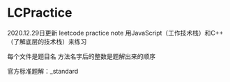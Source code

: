 # LCPractice
2020.12.29日更新
leetcode practice note
用JavaScript（工作技术栈）和C++（了解底层的技术栈）来练习

每个文件是题目名
方法名字后的整数是题解出来的顺序

官方标准题解：_standard
